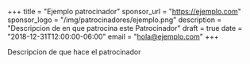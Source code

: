 +++
title = "Ejemplo patrocinador"
sponsor_url = "https://ejemplo.com"
sponsor_logo = "/img/patrocinadores/ejemplo.png"
description = "Descripcion de en que patrocina este Patrocinador"
draft = true
date = "2018-12-31T12:00:00-06:00"
email = "hola@ejemplo.com"
+++

Descripcion de que hace el patrocinador
